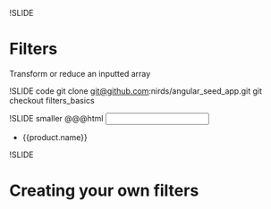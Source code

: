 !SLIDE
# Filters #
Transform or reduce an inputted array

!SLIDE code
git clone git@github.com:nirds/angular\_seed\_app.git
git checkout filters_basics

!SLIDE smaller
    @@@html
    <input type='text' ng:model='search'>
    <ul>
      <li ng:repeat='product in products | filter:search'>
        {{product.name}}
      </li>
    </ul>

!SLIDE
# Creating your own filters #